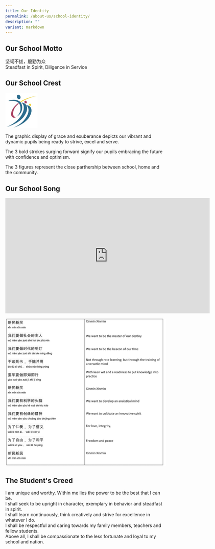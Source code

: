 ```yaml
---
title: Our Identity
permalink: /about-us/school-identity/
description: ""
variant: markdown
---
```

Our School Motto
----------------


坚韧不拔，殷勤为众<br>
Steadfast in Spirit, Diligence in Service

Our School Crest
----------------

<style>  
img {  
  display: block;  
  margin-left: auto;  
  margin-right: auto;  
}  
</style>  
<img src="/images/schlogo_big.jpeg" alt="School Crest" style="width:20%;">  
  


The graphic display of grace and exuberance depicts our vibrant and dynamic pupils being ready to strive, excel and serve.

  

The 3 bold strokes surging forward signify our pupils embracing the future with confidence and optimism.

  

The 3 figures represent the close parthership between school, home and the community.


Our School Song
---------------
<iframe allowfullscreen="" allow="accelerometer; autoplay; clipboard-write; encrypted-media; gyroscope; picture-in-picture; web-share" frameborder="0" title="YouTube video player" src="https://www.youtube.com/embed/jeAyRTFA5Kk?si=U6h6T8chic_MCfJC" height="360" width="640"></iframe>

![](/images/School%20Song%20Lyrics/school_song_lyrics_3.jpg)

  


The Student's Creed
-------------------

I am unique and worthy. Within me lies the power to be the best that I can be. <br>
I shall seek to be upright in character, exemplary in behavior and steadfast in spirit. <br>
I shall learn continuously, think creatively and strive for excellence in whatever I do. <br>
I shall be respectful and caring towards my family members, teachers and fellow students. <br>
Above all, I shall be compassionate to the less fortunate and loyal to my school and nation.